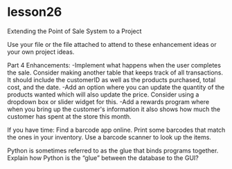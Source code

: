 # lesson26
Extending the Point of Sale System to a Project

Use your file or the file attached to attend to these enhancement ideas or your own project ideas.

Part 4
Enhancements:
-Implement what happens when the user completes the sale.  Consider making another table that keeps track of all transactions.  It should include the customerID as well as the products purchased, total cost, and the date.
-Add an option where you can update the quantity of the products wanted which will also update the price.  Consider using a dropdown box or slider widget for this.
-Add a rewards program where when you bring up the customer's information it also shows how much the customer has spent at the store this month.

If you have time:
Find a barcode app online.  Print some barcodes that match the ones in your inventory.  Use a barcode scanner to look up the items.

Python is sometimes referred to as the glue that binds programs together.  Explain how Python is the “glue” between the database to the GUI?
